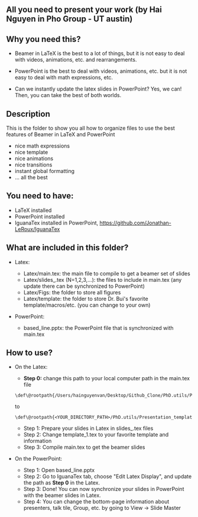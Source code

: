 ## All you need to present your work (by Hai Nguyen in Pho Group - UT austin)

## Why you need this?

- Beamer in LaTeX is the best to a lot of things, but it is not easy to deal with videos, animations, etc. and rearrangements.
- PowerPoint is the best to deal with videos, animations, etc. but it is not easy to deal with math expressions, etc.

- Can we instantly update the latex slides in PowerPoint? Yes, we can! Then, you can take the best of both worlds.

## Description
This is the folder to show you all how to organize files to use the best features of Beamer in LaTeX and PowerPoint

- nice math expressions
- nice template
- nice animations
- nice transitions
- instant global formatting
- ... all the best 

## You need to have:

- LaTeX installed
- PowerPoint installed
- IguanaTex installed in PowerPoint, https://github.com/Jonathan-LeRoux/IguanaTex

## What are included in this folder?

- Latex:

  - Latex/main.tex: the main file to compile to get a beamer set of slides
  - Latex/slides_<N>.tex (N=1,2,3,...): the files to include in main.tex (any update there can be synchronized to PowerPoint)
  - Latex/Figs: the folder to store all figures
  - Latex/template: the folder to store Dr. Bui's favorite template/macros/etc. (you can change to your own)

- PowerPoint:

  - based_line.pptx: the PowerPoint file that is synchronized with main.tex

## How to use?

- On the Latex:

  - **Step 0:** change this path to your local computer path in the main.tex file
  ```
  \def\@rootpath{/Users/hainguyenvan/Desktop/Github_Clone/PhD.utils/Presentation_template/Latex/}
  ```
  to
  ```
  \def\@rootpath{<YOUR_DIRECTORY_PATH>/PhD.utils/Presentation_template/Latex/}
  ```
  
  - Step 1: Prepare your slides in Latex in slides_<N>.tex files
  - Step 2: Change template_1.tex to your favorite template and information
  - Step 3: Compile main.tex to get the beamer slides

- On the PowerPoint:

  - Step 1: Open based_line.pptx
  - Step 2: Go to IguanaTex tab, choose "Edit Latex Display", and update the path as **Step 0** in the Latex.
  - Step 3: Done! You can now synchronize your slides in PowerPoint with the beamer slides in Latex.
  - Step 4:  You can change the bottom-page information about presenters, talk tile, Group, etc. by going to View -> Slide Master
